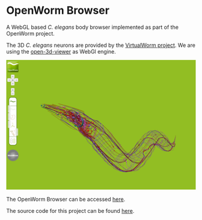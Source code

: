 OpenWorm Browser
==========================

A WebGL based _C. elegans_ body browser implemented as part of the OpenWorm project. 

The 3D _C. elegans_ neurons are provided by the [VirtualWorm project](http://caltech.wormbase.org/virtualworm). We are using the [open-3d-viewer](http://code.google.com/p/open-3d-viewer/) as WebGl engine.

![Worm Browser](../../images/OpenWormBrowser.png)

The OpenWorm Browser can be accessed [here](http://browser.openworm.org/).

The source code for this project can be found [here](https://github.com/openworm/wormbrowser). 
